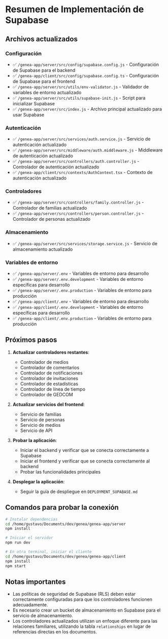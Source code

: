 # Resumen de Implementación de Supabase

## Archivos actualizados

### Configuración
- ✅ `/genea-app/server/src/config/supabase.config.js` - Configuración de Supabase para el backend
- ✅ `/genea-app/client/src/config/supabase.config.ts` - Configuración de Supabase para el frontend
- ✅ `/genea-app/server/src/utils/env-validator.js` - Validador de variables de entorno actualizado
- ✅ `/genea-app/server/src/utils/supabase-init.js` - Script para inicializar Supabase
- ✅ `/genea-app/server/src/index.js` - Archivo principal actualizado para usar Supabase

### Autenticación
- ✅ `/genea-app/server/src/services/auth.service.js` - Servicio de autenticación actualizado
- ✅ `/genea-app/server/src/middleware/auth.middleware.js` - Middleware de autenticación actualizado
- ✅ `/genea-app/server/src/controllers/auth.controller.js` - Controlador de autenticación actualizado
- ✅ `/genea-app/client/src/contexts/AuthContext.tsx` - Contexto de autenticación actualizado

### Controladores
- ✅ `/genea-app/server/src/controllers/family.controller.js` - Controlador de familias actualizado
- ✅ `/genea-app/server/src/controllers/person.controller.js` - Controlador de personas actualizado

### Almacenamiento
- ✅ `/genea-app/server/src/services/storage.service.js` - Servicio de almacenamiento actualizado

### Variables de entorno
- ✅ `/genea-app/server/.env` - Variables de entorno para desarrollo
- ✅ `/genea-app/server/.env.development` - Variables de entorno específicas para desarrollo
- ✅ `/genea-app/server/.env.production` - Variables de entorno para producción
- ✅ `/genea-app/client/.env` - Variables de entorno para desarrollo
- ✅ `/genea-app/client/.env.development` - Variables de entorno específicas para desarrollo
- ✅ `/genea-app/client/.env.production` - Variables de entorno para producción

## Próximos pasos

1. **Actualizar controladores restantes**:
   - Controlador de medios
   - Controlador de comentarios
   - Controlador de notificaciones
   - Controlador de invitaciones
   - Controlador de estadísticas
   - Controlador de línea de tiempo
   - Controlador de GEDCOM

2. **Actualizar servicios del frontend**:
   - Servicio de familias
   - Servicio de personas
   - Servicio de medios
   - Servicio de API

3. **Probar la aplicación**:
   - Iniciar el backend y verificar que se conecta correctamente a Supabase
   - Iniciar el frontend y verificar que se conecta correctamente al backend
   - Probar las funcionalidades principales

4. **Desplegar la aplicación**:
   - Seguir la guía de despliegue en `DEPLOYMENT_SUPABASE.md`

## Comandos para probar la conexión

```bash
# Instalar dependencias
cd /home/gustavo/Documents/dev/genea/genea-app/server
npm install

# Iniciar el servidor
npm run dev

# En otra terminal, iniciar el cliente
cd /home/gustavo/Documents/dev/genea/genea-app/client
npm install
npm start
```

## Notas importantes

- Las políticas de seguridad de Supabase (RLS) deben estar correctamente configuradas para que los controladores funcionen adecuadamente.
- Es necesario crear un bucket de almacenamiento en Supabase para el servicio de almacenamiento.
- Los controladores actualizados utilizan un enfoque diferente para las relaciones familiares, utilizando la tabla `relationships` en lugar de referencias directas en los documentos.